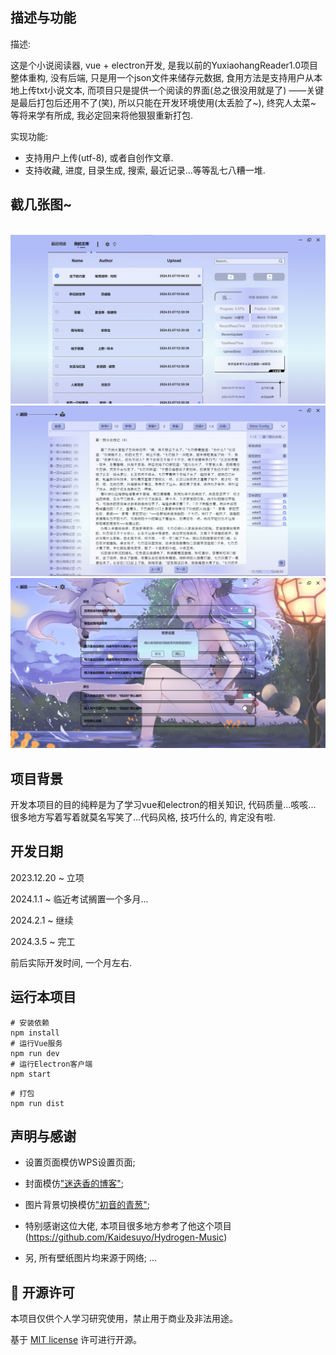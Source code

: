 ## 描述与功能

描述:

这是个小说阅读器, vue + electron开发, 是我以前的YuxiaohangReader1.0项目整体重构,
没有后端, 只是用一个json文件来储存元数据, 食用方法是支持用户从本地上传txt小说文本,
而项目只是提供一个阅读的界面(总之很没用就是了) ——关键是最后打包后还用不了(笑),
所以只能在开发环境使用(太丢脸了~), 终究人太菜~ 等将来学有所成, 我必定回来将他狠狠重新打包.

实现功能:
- 支持用户上传(utf-8), 或者自创作文章.
- 支持收藏, 进度, 目录生成, 搜索, 最近记录...等等乱七八糟一堆.

## 截几张图~
<br/>
<img src="public/截图2.png" alt="">
<img src="public/截图1.png" alt="">
<img src="public/截图3.png" alt="">

## 项目背景

开发本项目的目的纯粹是为了学习vue和electron的相关知识, 代码质量...咳咳...
很多地方写着写着就莫名写笑了...代码风格, 技巧什么的, 肯定没有啦.

## 开发日期

2023.12.20 ~ 立项  

2024.1.1 ~ 临近考试搁置一个多月...  

2024.2.1 ~ 继续  

2024.3.5 ~ 完工  

前后实际开发时间, 一个月左右.  

## 运行本项目
```shell
# 安装依赖
npm install
# 运行Vue服务
npm run dev
# 运行Electron客户端
npm start
```
```shell
# 打包
npm run dist
```

## 声明与感谢

- 设置页面模仿WPS设置页面;
- 封面模仿["迷迭香的博客"](https://rosmontis.com/);
- 图片背景切换模仿["初音的青葱"](https://www.fufugal.com/);
- 特别感谢这位大佬, 本项目很多地方参考了他这个项目(https://github.com/Kaidesuyo/Hydrogen-Music)

- 另, 所有壁纸图片均来源于网络;
...

## 📜 开源许可

本项目仅供个人学习研究使用，禁止用于商业及非法用途。

基于 [MIT license](https://opensource.org/licenses/MIT) 许可进行开源。
